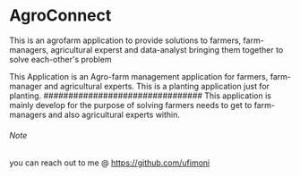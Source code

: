 # AgroConnect
This is an agrofarm application to provide solutions to farmers, farm-managers, agricultural experst and data-analyst bringing them together to solve each-other's problem 

This Application is an Agro-farm management application for farmers, farm-manager and agricultural experts.
This is a planting application just for planting.
################################ This application is mainly develop for the purpose of solving farmers needs to get to farm-managers and also agricultural experts within.

###### Note 
you can reach out to me @ https://github.com/ufimoni

